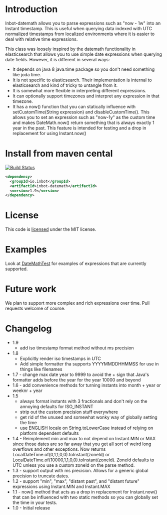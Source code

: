 # Introduction

Inbot-datemath allows you to parse expressions such as "now - 1w" into an Instant timestamp. This is useful when querying data indexed with UTC normalized timestamps
from localized environments where it is easier to deal with relative time expressions.

This class was loosely inspired by the datemath functionality in elasticsearch that allows you to use simple date expressions when querying date fields. However, it is different in several ways:

 - It depends on java 8 java.time package so you don't need something like joda time.
 - It is not specific to elasticsearch. Their implementation is internal to elasticsearch and kind of tricky to untangle from it.
 - It is somewhat more flexible in interpreting different expressions.
 - It can optionally support timezones and interpret any expression in that timezone.
 - It has a now() function that you can statically influence with setCustomTime(String expression) and disableCustomTime(). This allows you to set an
 expression such as "now-1y" as the custom time and makes DateMath.now() return something that is always exactly 1 year in the past. This feature is intended for testing and a drop in replacement for using Instant.now()

# Install from maven cental

[![Build Status](https://travis-ci.org/Inbot/inbot-datemath.svg)](https://travis-ci.org/Inbot/inbot-datemath)

```xml
<dependency>
  <groupId>io.inbot</groupId>
  <artifactId>inbot-datemath</artifactId>
  <version>1.9</version>
</dependency>
```

# License

This code is [licensed](https://github.com/Inbot/inbot-datemath/blob/master/LICENSE) under the MIT license.

# Examples

Look at [DateMathTest](https://github.com/Inbot/inbot-datemath/blob/master/src/test/java/io/inbot/datemath/DateMathTest.java) for examples of expressions that are currently supported.

# Future work

We plan to support more complex and rich expressions over time. Pull requests welcome of course.

# Changelog
 - 1.9
   - add iso timestamp format method without ms precision
 - 1.8
   - Explicitly render iso timestamps in UTC
   - Add simple formatter tha supports YYYYMMDDHHMMSS for use in things like filenames
 - 1.7 - change max date year to 9999 to avoid the + sign that Java's formatter adds before the year for the year 10000 and beyond
 - 1.6 - add convenience methods for turning instants into month + year or weeknr + year
 - 1.5
   - always format instants with 3 fractionals and don't rely on the annoying defaults for ISO_INSTANT
   - strip out the custom precision stuff everywhere
   - get rid of the unused and somewhat wonky way of globally setting the time
   - use ENGLISH locale on String.toLowerCase instead of relying on platform dependent defaults
 - 1.4 - Reimplement min and max to not depend on Instant.MIN or MAX since those dates are so far away that you get all sort of weird long overflows and other exceptions. Now returns LocalDateTime.of(0,1,1,0,0).toInstant(zoneId) or LocalDateTime.of(10000,1,1,0,0).toInstant(zoneId). ZoneId defaults to UTC unless you use a custom zoneId on the parse method.
 - 1.3 - support output with ms precision. Allows for a generic global precision to truncate dates.
 - 1.2 - support "min", "max", "distant past", and "distant future" expressions using Instant.MIN and Instant.MAX
 - 1.1 - now() method that acts as a drop in replacement for Instant.now() that can be influenced with two static methods so you can globally set the time in your tests.
 - 1.0 - Initial release
